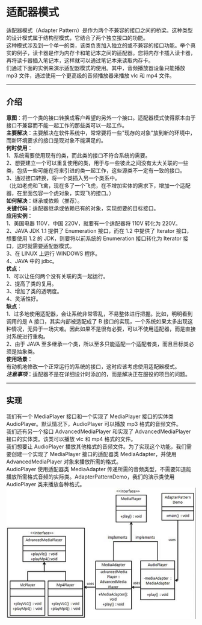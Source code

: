 # 适配器模式   
适配器模式（Adapter Pattern）是作为两个不兼容的接口之间的桥梁。这种类型的设计模式属于结构型模式，它结合了两个独立接口的功能。       
这种模式涉及到一个单一的类，该类负责加入独立的或不兼容的接口功能。举个真实的例子，读卡器是作为内存卡和笔记本之间的适配器。您将内存卡插入读卡器，再将读卡器插入笔记本，这样就可以通过笔记本来读取内存卡。    
们通过下面的实例来演示适配器模式的使用。其中，音频播放器设备只能播放 mp3 文件，通过使用一个更高级的音频播放器来播放 vlc 和 mp4 文件。    
***
## 介绍
__意图__：将一个类的接口转换成客户希望的另外一个接口。适配器模式使得原本由于接口不兼容而不能一起工作的那些类可以一起工作。         
__主要解决__：主要解决在软件系统中，常常要将一些"现存的对象"放到新的环境中，而新环境要求的接口是现对象不能满足的。    
__何时使用__：    
    1、系统需要使用现有的类，而此类的接口不符合系统的需要。     
    2、想要建立一个可以重复使用的类，用于与一些彼此之间没有太大关联的一些类，包括一些可能在将来引进的类一起工作，这些源类不一定有一致的接口。     
    3、通过接口转换，将一个类插入另一个类系中。    
    （比如老虎和飞禽，现在多了一个飞虎，在不增加实体的需求下，增加一个适配器，在里面包容一个虎对象，实现飞的接口。）        
__如何解决__：继承或依赖（推荐）。     
__关键代码__：适配器继承或依赖已有的对象，实现想要的目标接口。       
__应用实例__：   
    1、美国电器 110V，中国 220V，就要有一个适配器将 110V 转化为 220V。     
    2、JAVA JDK 1.1 提供了 Enumeration 接口，而在 1.2 中提供了 Iterator 接口，想要使用 1.2 的 JDK，则要将以前系统的 Enumeration 接口转化为 Iterator 接口，这时就需要适配器模式。     
    3、在 LINUX 上运行 WINDOWS 程序。     
    4、JAVA 中的 jdbc。        
__优点__：   
    1、可以让任何两个没有关联的类一起运行。     
    2、提高了类的复用。     
    3、增加了类的透明度。     
    4、灵活性好。     
__缺点__：    
    1、过多地使用适配器，会让系统非常零乱，不易整体进行把握。比如，明明看到调用的是 A 接口，其实内部被适配成了 B 接口的实现，一个系统如果太多出现这种情况，无异于一场灾难。因此如果不是很有必要，可以不使用适配器，而是直接对系统进行重构。     
    2、由于 JAVA 至多继承一个类，所以至多只能适配一个适配者类，而且目标类必须是抽象类。      
__使用场景__：   
    有动机地修改一个正常运行的系统的接口，这时应该考虑使用适配器模式。        
___注意事项___：适配器不是在详细设计时添加的，而是解决正在服役的项目的问题。       
***
## 实现
我们有一个 MediaPlayer 接口和一个实现了 MediaPlayer 接口的实体类 AudioPlayer。默认情况下，AudioPlayer 可以播放 mp3 格式的音频文件。     
我们还有另一个接口 AdvancedMediaPlayer 和实现了 AdvancedMediaPlayer 接口的实体类。该类可以播放 vlc 和 mp4 格式的文件。    
我们想要让 AudioPlayer 播放其他格式的音频文件。为了实现这个功能，我们需要创建一个实现了 MediaPlayer 接口的适配器类 MediaAdapter，并使用 AdvancedMediaPlayer 对象来播放所需的格式。     
AudioPlayer 使用适配器类 MediaAdapter 传递所需的音频类型，不需要知道能播放所需格式音频的实际类。AdapterPatternDemo，我们的演示类使用 AudioPlayer 类来播放各种格式。       
![状态模式的 UML 图](https://github.com/d470969047h/learn/blob/master/learn-design-pattern/src/main/java/com/daihui/adapter/resources/adapter_pattern_uml_diagram.jpg)



